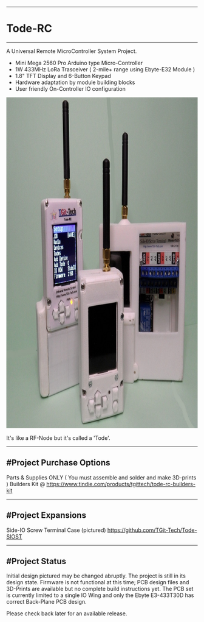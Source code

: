 -----------------------------------------------------------------------------------
# Tode-RC
-----------------------------------------------------------------------------------
A Universal Remote MicroController System Project.

- Mini Mega 2560 Pro Arduino type Micro-Controller
- 1W 433MHz LoRa Trasceiver ( 2-mile+ range using Ebyte-E32 Module )
- 1.8" TFT Display and 6-Button Keypad
- Hardware adaptation by module building blocks
- User friendly On-Controller IO configuration

<img src="./pics/Final.JPG" height="869" width="1032">

It's like a RF-Node but it's called a 'Tode'.

-----------------------------------------------------------------------------------
#Project Purchase Options
-----------------------------------------------------------------------------------
Parts & Supplies ONLY ( You must assemble and solder and make 3D-prints )
Builders Kit @ https://www.tindie.com/products/tgittech/tode-rc-builders-kit


-----------------------------------------------------------------------------------
#Project Expansions
-----------------------------------------------------------------------------------
Side-IO Screw Terminal Case (pictured) https://github.com/TGit-Tech/Tode-SIOST

-----------------------------------------------------------------------------------
#Project Status
-----------------------------------------------------------------------------------
Initial design pictured may be changed abruptly.  The project is still in its
design state.  Firmware is not functional at this time;  PCB design files and
3D-Prints are available but no complete build instructions yet.  The PCB set is 
currently limited to a single IO Wing and only the Ebyte E3-433T30D has correct 
Back-Plane PCB design.

Please check back later for an available release.